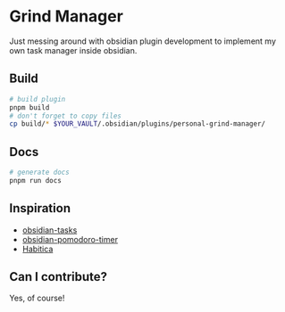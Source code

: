 # Grind Manager

Just messing around with obsidian plugin development to implement my own task manager inside obsidian.

## Build

```bash
# build plugin
pnpm build
# don't forget to copy files
cp build/* $YOUR_VAULT/.obsidian/plugins/personal-grind-manager/
```

## Docs

```bash
# generate docs
pnpm run docs
```

## Inspiration

- [obsidian-tasks](https://github.com/obsidian-tasks-group/obsidian-tasks)
- [obsidian-pomodoro-timer](https://github.com/eatgrass/obsidian-pomodoro-timer)
- [Habitica](https://habitica.com/)

## Can I contribute?

Yes, of course!
